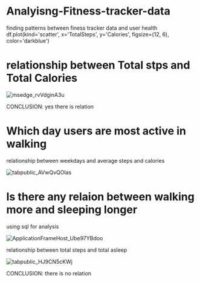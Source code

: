 # Analyisng-Fitness-tracker-data



finding patterns between finess tracker data and user health
df.plot(kind='scatter', x='TotalSteps', y='Calories', figsize=(12, 6), color='darkblue')


# relationship between Total stps and Total Calories


![msedge_rvVdginA3u](https://user-images.githubusercontent.com/111160753/184565215-d8c5d464-742e-4f11-b2f3-42506e4e1485.png)

CONCLUSION: yes there is relation





# Which day users are most active in walking 

relationship between weekdays and average steps and calories


![tabpublic_AVwQvQOlas](https://user-images.githubusercontent.com/111160753/184568104-18edf138-ed87-4c7e-8032-2ee93f1135dd.png)





# Is there any relaion between walking more and sleeping longer

using sql for analysis 

![ApplicationFrameHost_Ube97YBdoo](https://user-images.githubusercontent.com/111160753/184566670-e86d85ac-18e0-4bc1-9eab-9c69214a0cbf.png)


relationship between total steps and total asleep



![tabpublic_HJ9CN5cKWj](https://user-images.githubusercontent.com/111160753/184571141-ea230df1-11a2-4d2c-9cf1-0cbec4727fc9.png)

CONCLUSION: there is no relation
